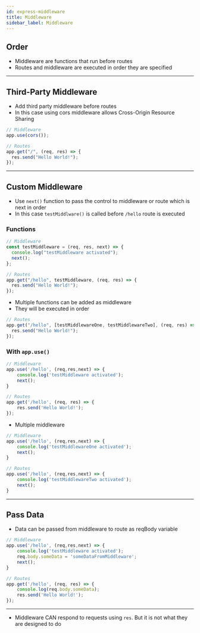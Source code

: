 ```yaml
---
id: express-middleware
title: Middleware
sidebar_label: Middleware
---
```


## Order

- Middleware are functions that run before routes
- Routes and middleware are executed in order they are specified

---

## Third-Party Middleware

- Add third party middleware before routes
- In this case using cors middleware allows Cross-Origin Resource Sharing

```js filename="app.js"
// Middleware
app.use(cors());

// Routes
app.get("/", (req, res) => {
  res.send("Hello World!");
});
```

---

## Custom Middleware

- Use `next()` function to pass the control to middleware or route which is next in order
- In this case `testMiddlware()` is called before `/hello` route is executed

### Functions

```js filename="app.js"
// Middleware
const testMiddleware = (req, res, next) => {
  console.log("testMiddleware activated");
  next();
};

// Routes
app.get("/hello", testMiddleware, (req, res) => {
  res.send("Hello World!");
});
```

- Multiple functions can be added as middleware
- They will be executed in order

```js filename="app.js"
// Routes
app.get("/hello", [testMiddlewareOne, testMiddlewareTwo], (req, res) => {
  res.send("Hello World!");
});
```

### With `app.use()`

```js filename="app.js"
// Middleware
app.use('/hello', (req,res,next) => {
    console.log('testMiddleware activated');
    next();
}

// Routes
app.get('/hello', (req, res) => {
    res.send('Hello World!');
});
```

- Multiple middleware

```js filename="app.js"
// Middleware
app.use('/hello', (req,res,next) => {
    console.log('testMiddlewareOne activated');
    next();
}

// Routes
app.use('/hello', (req,res,next) => {
    console.log('testMiddlewareTwo activated');
    next();
}
```

---

## Pass Data

- Data can be passed from middleware to route as reqBody variable

```js filename="app.js"
// Middleware
app.use('/hello', (req,res,next) => {
    console.log('testMiddleware activated');
    req.body.someData = 'someDataFromMiddleware';
    next();
}

// Routes
app.get('/hello', (req, res) => {
    console.log(req.body.someData);
    res.send('Hello World!');
});
```

---

- Middleware CAN respond to requests using `res`. But it is not what they are designed to do
